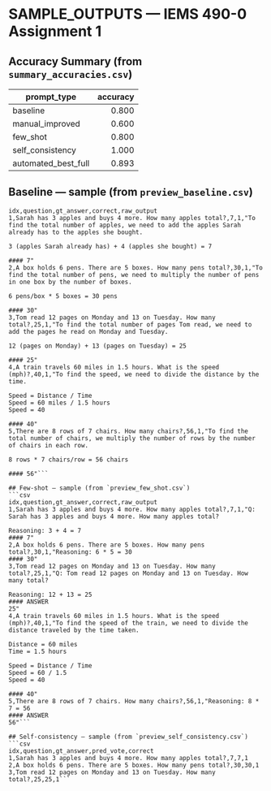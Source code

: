 # SAMPLE_OUTPUTS — IEMS 490-0 Assignment 1

## Accuracy Summary (from `summary_accuracies.csv`)
| prompt_type | accuracy |
|-------------|---------:|
| baseline    | 0.800    |
| manual_improved | 0.600 |
| few_shot    | 0.800    |
| self_consistency | 1.000 |
| automated_best_full | 0.893 |

## Baseline — sample (from `preview_baseline.csv`)
```csv 
idx,question,gt_answer,correct,raw_output
1,Sarah has 3 apples and buys 4 more. How many apples total?,7,1,"To find the total number of apples, we need to add the apples Sarah already has to the apples she bought. 

3 (apples Sarah already has) + 4 (apples she bought) = 7

#### 7"
2,A box holds 6 pens. There are 5 boxes. How many pens total?,30,1,"To find the total number of pens, we need to multiply the number of pens in one box by the number of boxes.

6 pens/box * 5 boxes = 30 pens

#### 30"
3,Tom read 12 pages on Monday and 13 on Tuesday. How many total?,25,1,"To find the total number of pages Tom read, we need to add the pages he read on Monday and Tuesday.

12 (pages on Monday) + 13 (pages on Tuesday) = 25

#### 25"
4,A train travels 60 miles in 1.5 hours. What is the speed (mph)?,40,1,"To find the speed, we need to divide the distance by the time. 

Speed = Distance / Time
Speed = 60 miles / 1.5 hours
Speed = 40

#### 40"
5,There are 8 rows of 7 chairs. How many chairs?,56,1,"To find the total number of chairs, we multiply the number of rows by the number of chairs in each row.

8 rows * 7 chairs/row = 56 chairs

#### 56"```

## Few-shot — sample (from `preview_few_shot.csv`)
```csv 
idx,question,gt_answer,correct,raw_output
1,Sarah has 3 apples and buys 4 more. How many apples total?,7,1,"Q: Sarah has 3 apples and buys 4 more. How many apples total?

Reasoning: 3 + 4 = 7
#### 7"
2,A box holds 6 pens. There are 5 boxes. How many pens total?,30,1,"Reasoning: 6 * 5 = 30
#### 30"
3,Tom read 12 pages on Monday and 13 on Tuesday. How many total?,25,1,"Q: Tom read 12 pages on Monday and 13 on Tuesday. How many total?

Reasoning: 12 + 13 = 25
#### ANSWER
25"
4,A train travels 60 miles in 1.5 hours. What is the speed (mph)?,40,1,"To find the speed of the train, we need to divide the distance traveled by the time taken.

Distance = 60 miles
Time = 1.5 hours

Speed = Distance / Time
Speed = 60 / 1.5
Speed = 40

#### 40"
5,There are 8 rows of 7 chairs. How many chairs?,56,1,"Reasoning: 8 * 7 = 56
#### ANSWER
56"```

## Self-consistency — sample (from `preview_self_consistency.csv`)
```csv
idx,question,gt_answer,pred_vote,correct
1,Sarah has 3 apples and buys 4 more. How many apples total?,7,7,1
2,A box holds 6 pens. There are 5 boxes. How many pens total?,30,30,1
3,Tom read 12 pages on Monday and 13 on Tuesday. How many total?,25,25,1```

